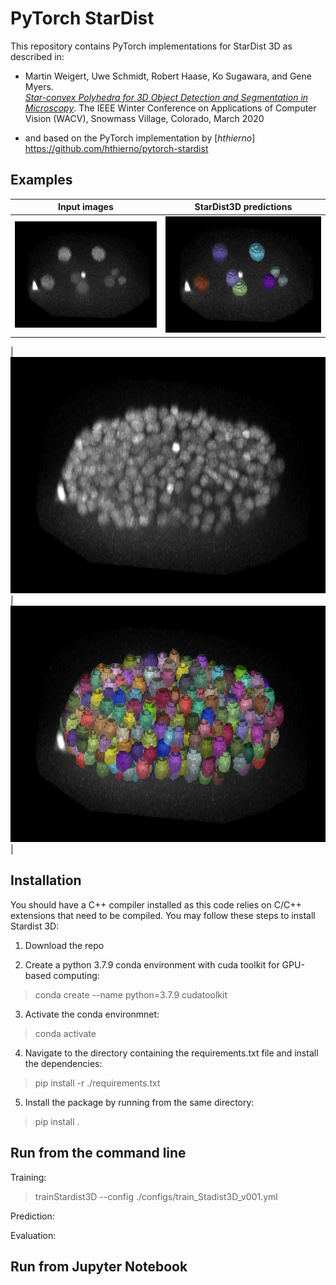# PyTorch StarDist
This repository contains PyTorch implementations for StarDist 3D as described in:

- Martin Weigert, Uwe Schmidt, Robert Haase, Ko Sugawara, and Gene Myers.  
[*Star-convex Polyhedra for 3D Object Detection and Segmentation in Microscopy*](http://openaccess.thecvf.com/content_WACV_2020/papers/Weigert_Star-convex_Polyhedra_for_3D_Object_Detection_and_Segmentation_in_Microscopy_WACV_2020_paper.pdf). The IEEE Winter Conference on Applications of Computer Vision (WACV), Snowmass Village, Colorado, March 2020

- and based on the PyTorch implementation by [*hthierno*] https://github.com/hthierno/pytorch-stardist

## Examples

| Input images | StarDist3D predictions |
| ------- | ------- |
| ![C. elegans </em> early embryo](./example_images/Input_image_t22.png) | ![C. elegans early embryo with overlayed predictions](./example_images/Prediction_t22.png) |

| ![C. elegans early embryo](./example_images/Input_image_t168.png) | ![C. elegans early embryo with overlayed predictions](./example_images/Prediction_t168.png) |


## Installation

You should have a C++ compiler installed as this code relies on C/C++ extensions that need to be compiled. You may follow these steps to install Stardist 3D:

1. Download the repo

2. Create a python 3.7.9 conda environment with cuda toolkit for GPU-based computing:
> conda create --name <environment name> python=3.7.9 cudatoolkit

3. Activate the conda environmnet:
> conda activate <environment name>

4. Navigate to the directory containing the requirements.txt file and install the dependencies:
> pip install -r ./requirements.txt

5. Install the package by running from the same directory:
> pip install .

## Run from the command line

Training:
> trainStardist3D --config ./configs/train_Stadist3D_v001.yml

Prediction:

Evaluation:


## Run from Jupyter Notebook
